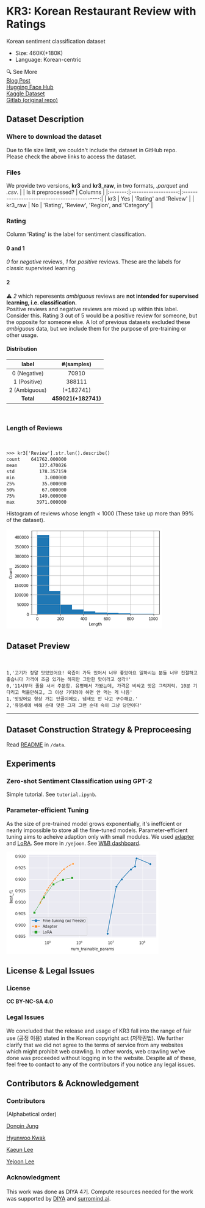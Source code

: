 # KR3: Korean Restaurant Review with Ratings

Korean sentiment classification dataset  

- Size: 460K(+180K)
- Language: Korean-centric

🔍 See More  
[Blog Post](https://blog.diyaml.com/)  
[Hugging Face Hub](https://huggingface.co/datasets/Wittgensteinian/KR3)  
[Kaggle Dataset](https://www.kaggle.com/ninetyninenewton/kr3-korean-restaurant-reviews-with-ratings)  
[Gitlab (original repo)](https://gitlab.com/Wittgensteinian/kr3)

## Dataset Description

### Where to download the dataset
Due to file size limit, we couldn't include the dataset in GitHub repo.  
Please check the above links to access the dataset.

### Files

We provide two versions, **kr3** and **kr3_raw**, in two formats, *.parquet* and *.csv*.
|         | Is it preprocessed? |                    Columns                   |
|:-------:|:-------------------:|:--------------------------------------------:|
|   kr3   |         Yes         | 'Rating' and 'Reivew'                        |
| kr3_raw |          No         | 'Rating', 'Review', 'Region', and 'Category' |

### Rating

Column 'Rating' is the label for sentiment classification.

#### 0 and 1

*0* for *negative* reviews, *1* for *positive* reviews. These are the labels for classic supervised learning.

#### 2

⚠️ *2* which reperesents *ambiguous* reviews are **not intended for supervised learning, i.e. classification.**  
Positive reviews and negative reviews are mixed up within this label. Consider this. Rating 3 out of 5 would be a positive review for someone, but the opposite for someone else.
A lot of previous datasets excluded these *ambiguous* data, but we include them for the purpose of pre-training or other usage.

#### Distribution

|       label      | #(samples) |
|:----------------:|:----------:|
|  0 (Negative) |    70910   |
|  1 (Positive) |   388111   |
| 2 (Ambiguous) |   (+182741)   |
|     **Total** |   **459021(+182741)**   |  

<br>

### Length of Reviews

<br>

```
>>> kr3['Review'].str.len().describe()
count    641762.000000
mean        127.470026
std         178.357159
min           3.000000
25%          35.000000
50%          67.000000
75%         149.000000
max        3971.000000
```

Histogram of reviews whose length < 1000 (These take up more than 99% of the dataset).

![Histogram](./data/plots/hist_below_1000.png)

## Dataset Preview

<br>

```
1,'고기가 정말 맛있었어요! 육즙이 가득 있어서 너무 좋았아요 일하시는 분들 너무 친절하고 좋습니다 가격이 조금 있기는 하지만 그만한 맛이라고 생각!'
0,'11시부터 줄을 서서 주문함. 유명해서 가봤는데, 가격은 비싸고 맛은 그럭저럭. 10분 기다리고 먹을만하고, 그 이상 기다려야 하면 안 먹는 게 나음'
1,'맛있어요 항상 가는 단골이에요. 냄새도 안 나고 구수해요.'
2,'유명세에 비해 순대 맛은 그저 그런 순대 속이 그냥 당면이다'
```

---------------------------

## Dataset Construction Strategy & Preproceesing

Read [README](./data/README.md) in `/data`.

## Experiments

### Zero-shot Sentiment Classification using GPT-2

Simple tutorial. See `tutorial.ipynb`.

### Parameter-efficient Tuning

As the size of pre-trained model grows exponentially, it's ineffcient or nearly impossible to store all the fine-tuned models. Parameter-efficient tuning aims to acheive adaption only with small modules. We used [adapter](https://www.semanticscholar.org/paper/Parameter-Efficient-Transfer-Learning-for-NLP-Houlsby-Giurgiu/29ddc1f43f28af7c846515e32cc167bc66886d0c) and [LoRA](<https://www.semanticscholar.org/paper/LoRA%3A-Low-Rank-Adaptation-of-Large-Language-Models-Hu-Shen/a8ca46b171467ceb2d7652fbfb67fe701ad86092>). See more in `/yejoon`. See [W&B dashboard](https://wandb.ai/wittgensteinian/Parameter-Efficient-Tuning).

![num-params_v._f1](./yejoon/num-params_v._f1.png)

## License & Legal Issues

### License

**CC BY-NC-SA 4.0**

### Legal Issues

We concluded that the release and usage of KR3 fall into the range of fair use (공정 이용) stated in the Korean copyright act (저작권법). We further clarify that we did not agree to the terms of service from any websites which might prohibit web crawling. In other words, web crawling we've done was proceeded without logging in to the website. Despite all of these, feel free to contact to any of the contributors if you notice any legal issues.

## Contributors & Acknowledgement

### Contributors

(Alphabetical order)

[Dongin Jung](https://github.com/dongin1009)

[Hyunwoo Kwak](https://github.com/Kwak-Hyun-woo)

[Kaeun Lee](https://github.com/Kaeun-Lee)

[Yejoon Lee](https://github.com/wittgensteinian)

### Acknowledgment

This work was done as DIYA 4기. Compute resources needed for the work was supported by [DIYA](https://blog.diyaml.com) and [surromind.ai](surromind.ai).
